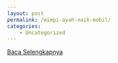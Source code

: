```yaml
---
layout: post
permalink: /mimpi-ayah-naik-mobil/
categories:
    - Uncategorized
---
```


[Baca Selengkapnya](/05)